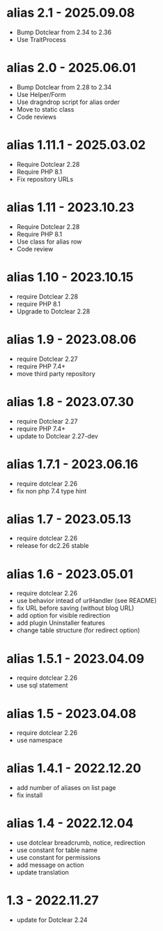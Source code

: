 alias 2.1 - 2025.09.08
===========================================================
* Bump Dotclear from 2.34 to 2.36
* Use TraitProcess

alias 2.0 - 2025.06.01
===========================================================
* Bump Dotclear from 2.28 to 2.34
* Use Helper/Form
* Use dragndrop script for alias order
* Move to static class
* Code reviews

alias 1.11.1 - 2025.03.02
===========================================================
* Require Dotclear 2.28
* Require PHP 8.1
* Fix repository URLs

alias 1.11 - 2023.10.23
===========================================================
* Require Dotclear 2.28
* Require PHP 8.1
* Use class for alias row
* Code review

alias 1.10 - 2023.10.15
===========================================================
* require Dotclear 2.28
* require PHP 8.1
* Upgrade to Dotclear 2.28

alias 1.9 - 2023.08.06
===========================================================
* require Dotclear 2.27
* require PHP 7.4+
* move third party repository

alias 1.8 - 2023.07.30
===========================================================
* require Dotclear 2.27
* require PHP 7.4+
* update to Dotclear 2.27-dev

alias 1.7.1 - 2023.06.16
===========================================================
* require dotclear 2.26
* fix non php 7.4 type hint

alias 1.7 - 2023.05.13
===========================================================
* require dotclear 2.26
* release for dc2.26 stable

alias 1.6 - 2023.05.01
===========================================================
* require dotclear 2.26
* use behavior intead of urlHandler (see README)
* fix URL before saving (without blog URL)
* add option for visible redirection
* add plugin Uninstaller features
* change table structure (for redirect option)

alias 1.5.1 - 2023.04.09
===========================================================
* require dotclear 2.26
* use sql statement

alias 1.5 - 2023.04.08
===========================================================
* require dotclear 2.26
* use namespace

alias 1.4.1 - 2022.12.20
===========================================================
* add number of aliases on list page
* fix install

alias 1.4 - 2022.12.04
===========================================================
* use dotclear breadcrumb, notice, redirection
* use constant for table name
* use constant for permissions
* add message on action
* update translation

1.3 - 2022.11.27
===========================================================
* update for Dotclear 2.24
